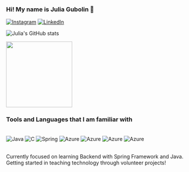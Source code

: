 ### Hi! My name is Julia Gubolin 👩

[![Instagram](https://img.shields.io/badge/Instagram-E4405F?style=for-the-badge&logo=instagram&logoColor=white)](https://www.instagram.com/juuuuujs/) [![LinkedIn](https://img.shields.io/badge/LinkedIn-0077B5?style=for-the-badge&logo=linkedin&logoColor=white)](www.linkedin.com/in/julia-rodrigues-gubolin)

![Julia's GitHub stats](https://github-readme-stats.vercel.app/api?username=JuliarGubolin&show_icons=true&theme=dracula)

<img height="180em" src="https://github-readme-stats.vercel.app/api/top-langs/?username=JuliarGubolin&layout=compact&langs_count=6&theme=dracula"/>

### Tools and Languages that I am familiar with

<div style="display: inline_block"><br/>
  <img align="center" alt="Java" src="https://img.shields.io/badge/Java-ED8B00?style=for-the-badge&logo=openjdk&logoColor=white">
  <img align="center" alt="C" src="https://img.shields.io/badge/C-00599C?style=for-the-badge&logo=c&logoColor=white">
  <img align="center" alt="Spring" src="https://img.shields.io/badge/Spring-6DB33F?style=for-the-badge&logo=spring&logoColor=white">
  <img align="center" alt="Azure" src="https://img.shields.io/badge/Microsoft_Azure-0089D6?style=for-the-badge&logo=microsoft-azure&logoColor=white">
  <img align="center" alt="Azure" src="https://img.shields.io/badge/C%23-239120?style=for-the-badge&logo=c-sharp&logoColor=white">
  <img align="center" alt="Azure" src="https://img.shields.io/badge/Xamarin-3498DB?style=for-the-badge&logo=xamarin&logoColor=white">
<img align="center" alt="Azure" src="https://img.shields.io/badge/.NET-5C2D91?style=for-the-badge&logo=.net&logoColor=white"></div><br/>
  

Currently focused on learning Backend with Spring Framework and Java. Getting started in teaching technology through volunteer projects!
